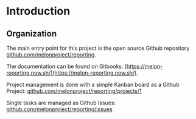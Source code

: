 # Introduction

## Organization

The main entry point for this project is the open source Github repository [github.com/melonproject/reporting](https://github.com/melonproject/reporting).

The documentation can be found on Gitbooks: [https://melon-reporting.now.sh/](https://melon-reporting.now.sh/).

Project management is done with a simple Kanban board as a Github Project: [github.com/melonproject/reporting/projects/1](https://github.com/melonproject/reporting/projects/1)

Single tasks are managed as Github Issues: [github.com/melonproject/reporting/issues](https://github.com/melonproject/reporting/issues)
